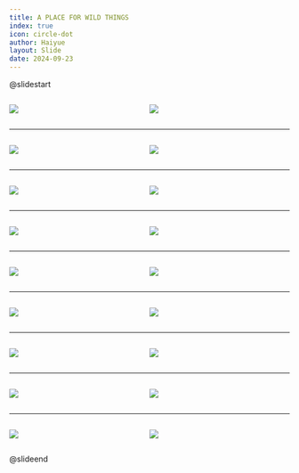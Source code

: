 ```yaml
---
title: A PLACE FOR WILD THINGS
index: true
icon: circle-dot
author: Haiyue
layout: Slide
date: 2024-09-23
---
```

 
@slidestart

<div style="display:flex">
<div style="flex:1">

![](/reading/english/Level-W/A%20PLACE%20FOR%20WILD%20THINGS/001.webp)
</div>
<div style="flex:1">

![](/reading/english/Level-W/A%20PLACE%20FOR%20WILD%20THINGS/002.webp)
</div>
</div>

---

<div style="display:flex">
<div style="flex:1">

![](/reading/english/Level-W/A%20PLACE%20FOR%20WILD%20THINGS/003.webp)
</div>
<div style="flex:1">

![](/reading/english/Level-W/A%20PLACE%20FOR%20WILD%20THINGS/004.webp)
</div>
</div>

---

<div style="display:flex">
<div style="flex:1">

![](/reading/english/Level-W/A%20PLACE%20FOR%20WILD%20THINGS/005.webp)
</div>
<div style="flex:1">

![](/reading/english/Level-W/A%20PLACE%20FOR%20WILD%20THINGS/006.webp)
</div>
</div>

---

<div style="display:flex">
<div style="flex:1">

![](/reading/english/Level-W/A%20PLACE%20FOR%20WILD%20THINGS/007.webp)
</div>
<div style="flex:1">

![](/reading/english/Level-W/A%20PLACE%20FOR%20WILD%20THINGS/008.webp)
</div>
</div>

---

<div style="display:flex">
<div style="flex:1">

![](/reading/english/Level-W/A%20PLACE%20FOR%20WILD%20THINGS/009.webp)
</div>
<div style="flex:1">

![](/reading/english/Level-W/A%20PLACE%20FOR%20WILD%20THINGS/010.webp)
</div>
</div>

---

<div style="display:flex">
<div style="flex:1">

![](/reading/english/Level-W/A%20PLACE%20FOR%20WILD%20THINGS/011.webp)
</div>
<div style="flex:1">

![](/reading/english/Level-W/A%20PLACE%20FOR%20WILD%20THINGS/012.webp)
</div>
</div>

---

<div style="display:flex">
<div style="flex:1">

![](/reading/english/Level-W/A%20PLACE%20FOR%20WILD%20THINGS/013.webp)
</div>
<div style="flex:1">

![](/reading/english/Level-W/A%20PLACE%20FOR%20WILD%20THINGS/014.webp)
</div>
</div>

---

<div style="display:flex">
<div style="flex:1">

![](/reading/english/Level-W/A%20PLACE%20FOR%20WILD%20THINGS/015.webp)
</div>
<div style="flex:1">

![](/reading/english/Level-W/A%20PLACE%20FOR%20WILD%20THINGS/016.webp)
</div>
</div>

---

<div style="display:flex">
<div style="flex:1">

![](/reading/english/Level-W/A%20PLACE%20FOR%20WILD%20THINGS/017.webp)
</div>
<div style="flex:1">

![](/reading/english/Level-W/A%20PLACE%20FOR%20WILD%20THINGS/018.webp)
</div>
</div>

@slideend